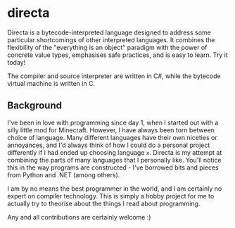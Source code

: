 # directa

Directa is a bytecode-interpreted language designed to address some particular shortcomings of other interpreted languages. It combines the flexibility of the "everything is an object" paradigm with the power of concrete value types, emphasises safe practices, and is easy to learn. Try it today!

The compiler and source interpreter are written in C#, while the bytecode virtual machine is written in C.

## Background

I've been in love with programming since day 1, when I started out with a silly little mod for Minecraft. However, I have always been torn between choice of language. Many different languages have their own niceties or annoyances, and I'd always think of how I could do a personal project differently if I had ended up choosing language `x`. Directa is my attempt at combining the parts of many languages that I personally like. You'll notice this in the way programs are constructed - I've borrowed bits and pieces from Python and .NET (among others).

I am by no means the best programmer in the world, and I am certainly no expert on compiler technology. This is simply a hobby project for me to actually try to theorise about the things I read about programming.

Any and all contributions are certainly welcome :)
